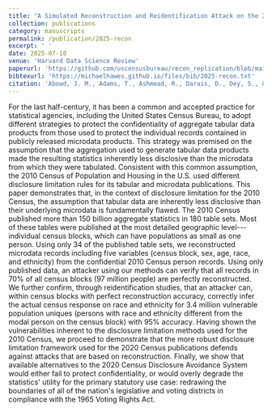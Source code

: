 ```yaml
---
title: "A Simulated Reconstruction and Reidentification Attack on the 2010 U.S. Census"
collection: publications
category: manuscripts
permalink: /publication/2025-recon
excerpt: ' '
date: 2025-07-10
venue: 'Harvard Data Science Review'
paperurl: 'https://github.com/uscensusbureau/recon_replication/blob/main/manuscript/hdsr/Main Text (2025-07-11).pdf'
bibtexurl: 'https://michaelhawes.github.io/files/bib/2025-recon.txt'
citation: 'Abowd, J. M., Adams, T., Ashmead, R., Darais, D., Dey, S., Garfinkel, S., Goldschlag, N., Hawes, M. B., Kifer, D., Leclerc, P., Lew, E., Moore, S., Rodríguez, R. A., Tadros, R. N., & Vilhuber, L. (2025). A Simulated Reconstruction and Reidentification Attack on the 2010 U.S. Census. Harvard Data Science Review. https://doi.org/10.1162/99608f92.4a1ebf70'
---
```

For the last half-century, it has been a common and accepted practice for statistical agencies, including the United States Census Bureau, to adopt different strategies to protect the confidentiality of aggregate tabular data products from those used to protect the individual records contained in publicly released microdata products. This strategy was premised on the assumption that the aggregation used to generate tabular data products made the resulting statistics inherently less disclosive than the microdata from which they were tabulated. Consistent with this common assumption, the 2010 Census of Population and Housing in the U.S. used different disclosure limitation rules for its tabular and microdata publications. This paper demonstrates that, in the context of disclosure limitation for the 2010 Census, the assumption that tabular data are inherently less disclosive than their underlying microdata is fundamentally flawed. The 2010 Census published more than 150 billion aggregate statistics in 180 table sets. Most of these tables were published at the most detailed geographic level---individual census blocks, which can have populations as small as one person. Using only 34 of the published table sets, we reconstructed microdata records including five variables (census block, sex, age, race, and ethnicity) from the confidential 2010 Census person records. Using only published data, an attacker using our methods can verify that all records in 70% of all census blocks (97 million people) are perfectly reconstructed. We further confirm, through reidentification studies, that an attacker can, within census blocks with perfect reconstruction accuracy, correctly infer the actual census response on race and ethnicity for 3.4 million vulnerable population uniques (persons with race and ethnicity different from the modal person on the census block) with 95% accuracy. Having shown the vulnerabilities inherent to the disclosure limitation methods used for the 2010 Census, we proceed to demonstrate that the more robust disclosure limitation framework used for the 2020 Census publications defends against attacks that are based on reconstruction. Finally, we show that available alternatives to the 2020 Census Disclosure Avoidance System would either fail to protect confidentiality, or would overly degrade the statistics' utility for the primary statutory use case: redrawing the boundaries of all of the nation's legislative and voting districts in compliance with the 1965 Voting Rights Act.
